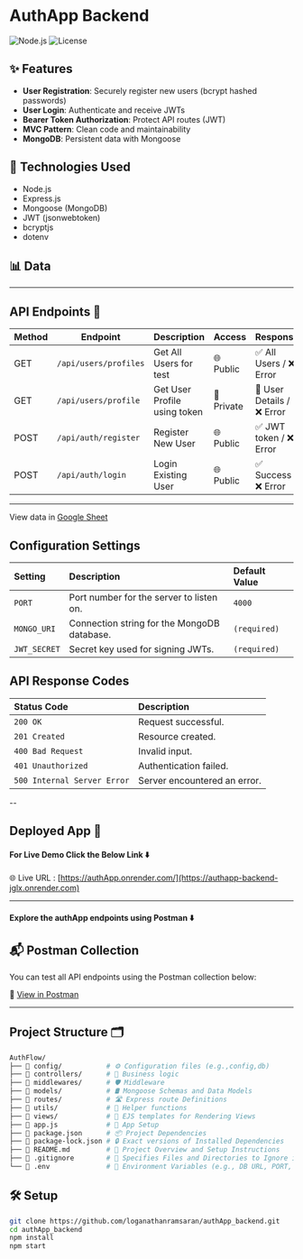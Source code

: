 # AuthApp Backend

![Node.js](https://img.shields.io/badge/Node.js-18.x-green)
![License](https://img.shields.io/github/license/loganathanramsaran/authApp_backend)

## ✨ Features
- **User Registration**: Securely register new users (bcrypt hashed passwords)
- **User Login**: Authenticate and receive JWTs
- **Bearer Token Authorization**: Protect API routes (JWT)
- **MVC Pattern**: Clean code and maintainability
- **MongoDB**: Persistent data with Mongoose

## 🚀 Technologies Used
- Node.js
- Express.js
- Mongoose (MongoDB)
- JWT (jsonwebtoken)
- bcryptjs
- dotenv

## 📊 Data
---

## API Endpoints 📮

| Method | Endpoint            | Description                  | Access       | Response                       |
|--------|----------------------|------------------------------|--------------|--------------------------------|
| GET    | `/api/users/profiles`| Get All Users for test       | 🌐 Public    | ✅ All Users    / ❌ Error    |
| GET    | `/api/users/profile` | Get User Profile using token | 🔐 Private   | 🔐 User Details / ❌ Error    |
| POST   | `/api/auth/register` | Register New User            | 🌐 Public    | ✅ JWT token / ❌ Error       |
| POST   | `/api/auth/login`    | Login Existing User          | 🌐 Public    | ✅ Success / ❌ Error         |

---
View data in [Google Sheet](https://docs.google.com/spreadsheets/d/1gFLlGjWgVg1BXB_u7QHCgxLyUFswxUHxHwSIyhzM2YE/edit?usp=sharing)

## Configuration Settings

| Setting       | Description                                  | Default Value |
| :------------ | :------------------------------------------- | :------------ |
| `PORT`        | Port number for the server to listen on.     | `4000`        |
| `MONGO_URI`   | Connection string for the MongoDB database.  | `(required)`  |
| `JWT_SECRET`  | Secret key used for signing JWTs.            | `(required)`  |

## API Response Codes

| Status Code | Description           |
| :---------- | :-------------------- |
| `200 OK`    | Request successful.   |
| `201 Created` | Resource created.     |
| `400 Bad Request` | Invalid input.        |
| `401 Unauthorized` | Authentication failed. |
| `500 Internal Server Error` | Server encountered an error. |

--

## Deployed App 🚀

#### For Live Demo Click the Below Link ⬇️ <br/>

🌐 Live URL : [https://authApp.onrender.com/](https://authapp-backend-jglx.onrender.com)

---

#### Explore the authApp endpoints using Postman ⬇️ <br/>

## 📬 Postman Collection

You can test all API endpoints using the Postman collection below:

🔗 [View in Postman](https://loganathanc-7436853.postman.co/workspace/Loganathan-C's-Workspace~3f55cebb-894f-406b-8650-cd297ae5e97d/collection/44466576-72ee2946-d0f6-4c7a-9cfd-3082ca27ae84?action=share&creator=44466576)



---

## Project Structure 🗂️

```bash
AuthFlow/
├── 📂 config/           # ⚙️ Configuration files (e.g.,config,db)
├── 📂 controllers/      # 🧠 Business logic
├── 📂 middlewares/      # 🛡️ Middleware
├── 📂 models/           # 🛢️ Mongoose Schemas and Data Models
├── 📂 routes/           # 🛣️ Express route Definitions
├── 📂 utils/            # 🔧 Helper functions
├── 📂 views/            # 🎨 EJS templates for Rendering Views
├── 📄 app.js            # 🚀 App Setup
├── 📄 package.json      # 📦 Project Dependencies
├── 📄 package-lock.json # 🔒 Exact versions of Installed Dependencies
├── 📄 README.md         # 📝 Project Overview and Setup Instructions
├── 📄 .gitignore        # 🚫 Specifies Files and Directories to Ignore in Git
└── 📄 .env              # 🌱 Environment Variables (e.g., DB URL, PORT, Secrets)

```

## 🛠️ Setup

```bash
git clone https://github.com/loganathanramsaran/authApp_backend.git
cd authApp_backend
npm install
npm start
